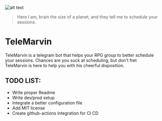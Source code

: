 ![alt text](https://hitchhikersguidegalaxy.github.io/imagens/characters/marvin.png)

> Here I am, brain the size of a planet, and they tell me to schedule your sessions.

# TeleMarvin

TeleMarvin is a telegram bot that helps your RPG group to better schedule your sessions. Chances are you suck at scheduling, but don't fret TeleMarvin is here to help you with his cheerful disposition.

## TODO LIST:
* Write proper Readme
* Write dev/prod setup
* Integrate a better configuration file
* Add MIT license
* Create github-actions integration for CI CD
